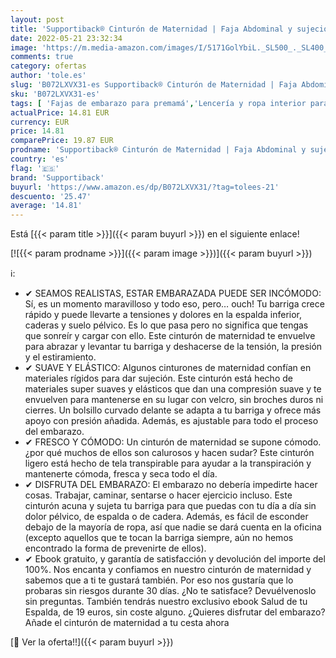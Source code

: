 ```yaml
---
layout: post
title: 'Supportiback® Cinturón de Maternidad | Faja Abdominal y sujeción de Espalda para el Embarazo  Post-Embarazo – Material Suave y Transpirable. Sujeción para aliviar el Dolor de Espalda  y Suelo pélvico'
date: 2022-05-21 23:32:34
image: 'https://m.media-amazon.com/images/I/5171GolYbiL._SL500_._SL400_.jpg'
comments: true
category: ofertas
author: 'tole.es'
slug: 'B072LXVX31-es Supportiback® Cinturón de Maternidad | Faja Abdominal y...'
sku: 'B072LXVX31-es'
tags: [ 'Fajas de embarazo para premamá','Lencería y ropa interior para premamá','Ropa','Ropa para mujer','Ropa para premamá','embarazo','supportiback','🇪🇸', ]
actualPrice: 14.81 EUR
currency: EUR
price: 14.81
comparePrice: 19.87 EUR
prodname: 'Supportiback® Cinturón de Maternidad | Faja Abdominal y sujeción de Espalda para el Embarazo  Post-Embarazo – Material Suave y Transpirable. Sujeción para aliviar el Dolor de Espalda  y Suelo pélvico'
country: 'es'
flag: '🇪🇸'
brand: 'Supportiback'
buyurl: 'https://www.amazon.es/dp/B072LXVX31/?tag=tolees-21'
descuento: '25.47'
average: '14.81'
---
```


Está [{{< param title >}}]({{< param buyurl >}}) en el siguiente enlace!

[![{{< param prodname >}}]({{< param image >}})]({{< param buyurl >}})

ℹ️:

- ✔ SEAMOS REALISTAS, ESTAR EMBARAZADA PUEDE SER INCÓMODO: Sí, es un momento maravilloso y todo eso, pero… ouch! Tu barriga crece rápido y puede llevarte a tensiones y dolores en la espalda inferior, caderas y suelo pélvico. Es lo que pasa pero no significa que tengas que sonreír y cargar con ello. Este cinturón de maternidad te envuelve para abrazar y levantar tu barriga y deshacerse de la tensión, la presión y el estiramiento.
- ✔ SUAVE Y ELÁSTICO: Algunos cinturones de maternidad confían en materiales rígidos para dar sujeción. Este cinturón está hecho de materiales super suaves y elásticos que dan una compresión suave y te envuelven para mantenerse en su lugar con velcro, sin broches duros ni cierres. Un bolsillo curvado delante se adapta a tu barriga y ofrece más apoyo con presión añadida. Además, es ajustable para todo el proceso del embarazo.
- ✔ FRESCO Y CÓMODO: Un cinturón de maternidad se supone cómodo. ¿por qué muchos de ellos son calurosos y hacen sudar? Este cinturón ligero está hecho de tela transpirable para ayudar a la transpiración y mantenerte cómoda, fresca y seca todo el día.
- ✔ DISFRUTA DEL EMBARAZO: El embarazo no debería impedirte hacer cosas. Trabajar, caminar, sentarse o hacer ejercicio incluso. Este cinturón acuna y sujeta tu barriga para que puedas con tu día a día sin dolor pélvico, de espalda o de cadera. Además, es fácil de esconder debajo de la mayoría de ropa, así que nadie se dará cuenta en la oficina (excepto aquellos que te tocan la barriga siempre, aún no hemos encontrado la forma de prevenirte de ellos).
- ✔ Ebook gratuito, y garantía de satisfacción y devolución del importe del 100%. Nos encanta y confiamos en nuestro cinturón de maternidad y sabemos que a ti te gustará también. Por eso nos gustaría que lo probaras sin riesgos durante 30 días. ¿No te satisface? Devuélvenoslo sin preguntas. También tendrás nuestro exclusivo ebook Salud de tu Espalda, de 19 euros, sin coste alguno. ¿Quieres disfrutar del embarazo? Añade el cinturón de maternidad a tu cesta ahora

[🛒 Ver la oferta!!]({{< param buyurl >}})
